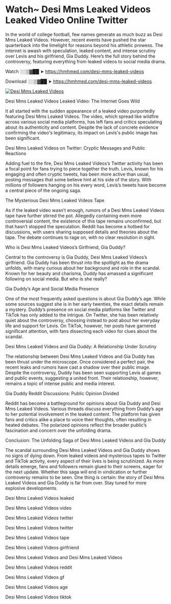 # Watch~ Desi Mms Leaked Videos Leaked Video Online Twitter

In the world of college football, few names generate as much buzz as Desi Mms Leaked Videos. However, recent events have pushed the star quarterback into the limelight for reasons beyond his athletic prowess. The internet is awash with speculation, leaked content, and intense scrutiny over Levis and his girlfriend, Gia Duddy. Here’s the full story behind the controversy, featuring everything from leaked videos to social media drama.

Watch ░░▒▓██ ➤ https://hmhmed.com/desi-mms-leaked-videos

Download ░░▒▓██ ➤ https://hmhmed.com/desi-mms-leaked-videos

[![Desi Mms Leaked Videos](https://i.imgur.com/dJHk4Zq.gif)](https://hmhmed.com/desi-mms-leaked-videos)

Desi Mms Leaked Videos Leaked Video: The Internet Goes Wild

It all started with the sudden appearance of a leaked video purportedly featuring Desi Mms Leaked Videos. The video, which spread like wildfire across various social media platforms, has left fans and critics speculating about its authenticity and content. Despite the lack of concrete evidence confirming the video's legitimacy, its impact on Levis's public image has been significant.

Desi Mms Leaked Videos on Twitter: Cryptic Messages and Public Reactions

Adding fuel to the fire, Desi Mms Leaked Videos’s Twitter activity has been a focal point for fans trying to piece together the truth. Levis, known for his engaging and often cryptic tweets, has been more active than usual, posting messages that some believe hint at his side of the story. With millions of followers hanging on his every word, Levis’s tweets have become a central piece of the ongoing saga.

The Mysterious Desi Mms Leaked Videos Tape

As if the leaked video wasn’t enough, rumors of a Desi Mms Leaked Videos tape have further stirred the pot. Allegedly containing even more controversial content, the existence of this tape remains unconfirmed, but that hasn’t stopped the speculation. Reddit has become a hotbed for discussions, with users sharing supposed details and theories about the tape. The debate continues to rage on, with no clear resolution in sight.

Who is Desi Mms Leaked Videos’s Girlfriend, Gia Duddy?

Central to the controversy is Gia Duddy, Desi Mms Leaked Videos’s girlfriend. Gia Duddy has been thrust into the spotlight as the drama unfolds, with many curious about her background and role in the scandal. Known for her beauty and charisma, Duddy has amassed a significant following on social media. But who is she really?

Gia Duddy’s Age and Social Media Presence

One of the most frequently asked questions is about Gia Duddy’s age. While some sources suggest she is in her early twenties, the exact details remain a mystery. Duddy’s presence on social media platforms like Twitter and TikTok has only added to the intrigue. On Twitter, she has been relatively quiet about the controversy, choosing instead to post about her everyday life and support for Levis. On TikTok, however, her posts have garnered significant attention, with fans dissecting each video for clues about the scandal.

Desi Mms Leaked Videos and Gia Duddy: A Relationship Under Scrutiny

The relationship between Desi Mms Leaked Videos and Gia Duddy has been thrust under the microscope. Once considered a perfect pair, the recent leaks and rumors have cast a shadow over their public image. Despite the controversy, Duddy has been seen supporting Levis at games and public events, suggesting a united front. Their relationship, however, remains a topic of intense public and media interest.

Gia Duddy Reddit Discussions: Public Opinion Divided

Reddit has become a battleground for opinions about Gia Duddy and Desi Mms Leaked Videos. Various threads discuss everything from Duddy’s age to her potential involvement in the leaked content. The platform has given fans and critics alike a place to voice their thoughts, often resulting in heated debates. The polarized opinions reflect the broader public’s fascination and concern over the unfolding drama.

Conclusion: The Unfolding Saga of Desi Mms Leaked Videos and Gia Duddy

The scandal surrounding Desi Mms Leaked Videos and Gia Duddy shows no signs of dying down. From leaked videos and mysterious tapes to Twitter and TikTok activity, every aspect of their lives is being scrutinized. As more details emerge, fans and followers remain glued to their screens, eager for the next update. Whether this saga will end in vindication or further controversy remains to be seen. One thing is certain: the story of Desi Mms Leaked Videos and Gia Duddy is far from over. Stay tuned for more explosive developments.

Desi Mms Leaked Videos leaked

Desi Mms Leaked Videos video

Desi Mms Leaked Videos twitter

Desi Mms Leaked Videos twitter

Desi Mms Leaked Videos tape

Desi Mms Leaked Videos girlfriend

Desi Mms Leaked Videos and Desi Mms Leaked Videos

Desi Mms Leaked Videos reddit

Desi Mms Leaked Videos gf

Desi Mms Leaked Videos age

Desi Mms Leaked Videos tiktok